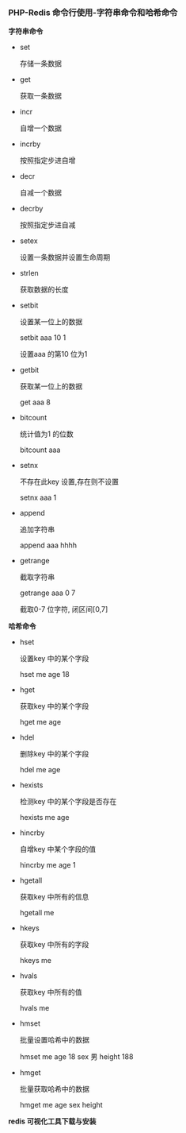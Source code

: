 ### PHP-Redis 命令行使用-字符串命令和哈希命令

**字符串命令**

- set 

  存储一条数据

- get 

  获取一条数据

- incr

  自增一个数据

- incrby

  按照指定步进自增

- decr

  自减一个数据

- decrby

  按照指定步进自减

- setex

  设置一条数据并设置生命周期

- strlen

  获取数据的长度

- setbit

  设置某一位上的数据 

  setbit aaa 10 1         

  设置aaa 的第10 位为1

- getbit

  获取某一位上的数据

  get aaa 8

- bitcount

  统计值为1 的位数

  bitcount aaa

- setnx

  不存在此key 设置,存在则不设置

  setnx aaa 1

- append

  追加字符串

  append aaa hhhh

- getrange

  截取字符串

  getrange aaa 0 7

  截取0-7 位字符, 闭区间[0,7]

**哈希命令**

- hset

  设置key 中的某个字段

  hset me age 18

- hget

  获取key 中的某个字段

  hget me age

- hdel

  删除key 中的某个字段

  hdel me age

- hexists

  检测key 中的某个字段是否存在

  hexists me age

- hincrby

  自增key 中某个字段的值

  hincrby me age 1

- hgetall

  获取key 中所有的信息

  hgetall me

- hkeys

  获取key 中所有的字段

  hkeys me

- hvals

  获取key 中所有的值

  hvals me 

- hmset

  批量设置哈希中的数据

  hmset me age 18 sex 男  height 188

- hmget

  批量获取哈希中的数据

  hmget me age sex   height

**redis 可视化工具下载与安装**

